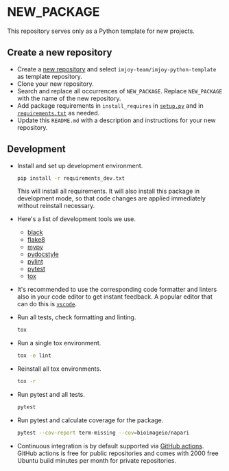 # NEW_PACKAGE

This repository serves only as a Python template for new projects.

## Create a new repository

- Create a [new repository](https://github.com/new) and select `imjoy-team/imjoy-python-template` as template repository.
- Clone your new repository.
- Search and replace all occurrences of `NEW_PACKAGE`. Replace `NEW_PACKAGE` with the name of the new repository.
- Add package requirements in `install_requires` in [`setup.py`](setup.py) and in [`requirements.txt`](requirements.txt) as needed.
- Update this `README.md` with a description and instructions for your new repository.

## Development

- Install and set up development environment.

  ```sh
  pip install -r requirements_dev.txt
  ```

  This will install all requirements.
It will also install this package in development mode, so that code changes are applied immediately without reinstall necessary.

- Here's a list of development tools we use.
  - [black](https://pypi.org/project/black/)
  - [flake8](https://pypi.org/project/flake8/)
  - [mypy](https://pypi.org/project/mypy/)
  - [pydocstyle](https://pypi.org/project/pydocstyle/)
  - [pylint](https://pypi.org/project/pylint/)
  - [pytest](https://pypi.org/project/pytest/)
  - [tox](https://pypi.org/project/tox/)
- It's recommended to use the corresponding code formatter and linters also in your code editor to get instant feedback. A popular editor that can do this is [`vscode`](https://code.visualstudio.com/).
- Run all tests, check formatting and linting.

  ```sh
  tox
  ```

- Run a single tox environment.

  ```sh
  tox -e lint
  ```

- Reinstall all tox environments.

  ```sh
  tox -r
  ```

- Run pytest and all tests.

  ```sh
  pytest
  ```

- Run pytest and calculate coverage for the package.

  ```sh
  pytest --cov-report term-missing --cov=bioimageio/napari
  ```

- Continuous integration is by default supported via [GitHub actions](https://help.github.com/en/actions). GitHub actions is free for public repositories and comes with 2000 free Ubuntu build minutes per month for private repositories.
